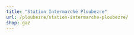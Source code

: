 ```yaml
---
title: "Station Intermarché Ploubezre"
url: /ploubezre/station-intermarche-ploubezre/
shop: gaz
---
```

